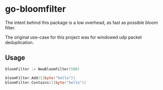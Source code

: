 # go-bloomfilter

The intent behind this package is a low overhead, as fast as possible bloom filter.

The original use-case for this project was for windowed udp packet deduplication.

## Usage

``` go
bloomFilter := NewBloomFilter(500)

bloomFilter.Add([]byte("hello"))
bloomFilter.Contains([]byte("hello"))
```
